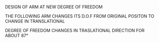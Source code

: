 DESIGN OF ARM AT NEW DEGREE OF FREEDOM  

THE FOLLOWING ARM CHANGES ITS D.O.F FROM ORIGINAL POSITON TO CHANGE IN TRANSLATIONAL  

DEGREE OF FREEDOM CHANGES IN TRASLATIONAL DIRECTION FOR ABOUT 87° 

 
